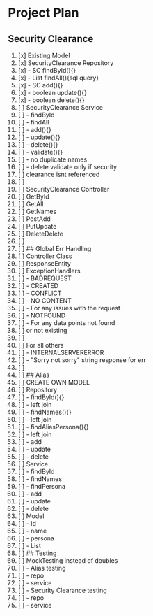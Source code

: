 # Project Plan

## Security Clearance
1. [x] Existing Model
2. [x] SecurityClearance Repository
3. [x] - SC findById(){}
4. [x] - List<SC> findAll(){sql query}
5. [x] - SC add(){}
6. [x] - boolean update(){}
7. [x] - boolean delete(){} 
8. [ ] SecurityClearance Service
9. [ ] - findById
10. [ ] - findAll
11. [ ] - add(){}
12. [ ] - update(){}
13. [ ] - delete(){}
14. [ ] - validate(){}
15. [ ]   - no duplicate names
16. [ ]   - delete validate only if security 
17. [ ]   clearance isnt referenced
18. [ ] 
19. [ ] SecurityClearance Controller
20. [ ] GetById
21. [ ] GetAll
22. [ ] GetNames
23. [ ] PostAdd
24. [ ] PutUpdate
25. [ ] DeleteDelete
26. [ ] 
27. [ ] ## Global Err Handling
28. [ ] Controller Class
29. [ ] ResponseEntity
30. [ ] ExceptionHandlers
31. [ ] - BADREQUEST
32. [ ] - CREATED
33. [ ] - CONFLICT
34. [ ] - NO CONTENT
35. [ ]   - For any issues with the request
36. [ ] - NOTFOUND
37. [ ]   - For any data points not found 
38. [ ]   or not existing
39. [ ]   
40. [ ] For all others
41. [ ] - INTERNALSERVERERROR
42. [ ] - "Sorry not sorry" string response for err
43. [ ] 
44. [ ] ## Alias
45. [ ] CREATE OWN MODEL
46. [ ] Repository
47. [ ] - findById(){}
48. [ ]   - left join
49. [ ] - findNames(){}
50. [ ]   - left join
51. [ ] - findAliasPersona(){}
52. [ ]   - left join
53. [ ] - add
54. [ ] - update
55. [ ] - delete
56. [ ] Service
57. [ ] - findById
58. [ ] - findNames
59. [ ] - findPersona
60. [ ] - add
61. [ ] - update
62. [ ] - delete 
63. [ ] Model
64. [ ] - Id
65. [ ] - name
66. [ ] - persona
67. [ ] - List<names>
68. [ ] ## Testing
69. [ ] MockTesting instead of doubles
70. [ ] - Alias testing
71. [ ]   - repo 
72. [ ]   - service
73. [ ] - Security Clearance testing
74. [ ]   - repo
75. [ ]   - service